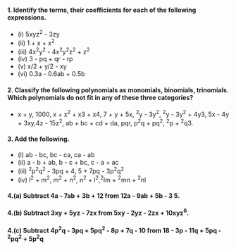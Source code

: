 #### 1. Identify the terms, their coefficients for each of the following expressions.
* (i) 5xyz<sup>2</sup> - 3zy 
* (ii) 1 + x + x<sup>2</sup>
* (iii) 4x<sup>2</sup>y<sup>2</sup> - 4x<sup>2</sup>y<sup>2</sup>z<sup>2</sup> + z<sup>2</sup>
* (iv) 3 - pq + qr - rp 
* (v) x/2 + y/2 - xy 
* (vi) 0.3a - 0.6ab + 0.5b

#### 2. Classify the following polynomials as monomials, binomials, trinomials. Which polynomials do not fit in any of these three categories?
* x + y, 1000, x + x<sup>2</sup> + x3 + x4, 7 + y + 5x, <sup>2</sup>y - 3y<sup>2</sup>, <sup>2</sup>y - 3y<sup>2</sup> + 4y3, 5x - 4y + 3xy,4z - 15z<sup>2</sup>, ab + bc + cd + da, 
pqr, p<sup>2</sup>q + pq<sup>2</sup>, <sup>2</sup>p + <sup>2</sup>q3. 

#### 3. Add the following.
* (i) ab - bc, bc - ca, ca - ab 
* (ii) a - b + ab, b - c + bc, c - a + ac
* (iii) <sup>2</sup>p<sup>2</sup>q<sup>2</sup> - 3pq + 4, 5 + 7pq - 3p<sup>2</sup>q<sup>2</sup>
* (iv) l<sup>2</sup> + m<sup>2</sup>, m<sup>2</sup> + n<sup>2</sup>, n<sup>2</sup> + l<sup>2</sup>,<sup>2</sup>lm + <sup>2</sup>mn + <sup>2</sup>nl

#### 4.(a) Subtract 4a - 7ab + 3b + 12 from 12a - 9ab + 5b - 3 5. 
#### 4.(b) Subtract 3xy + 5yz - 7zx from 5xy - 2yz - 2zx + 10xyz<sup>6</sup>. 
#### 4.(c) Subtract 4p<sup>2</sup>q - 3pq + 5pq<sup>2</sup> - 8p + 7q - 10 from 18 - 3p - 11q + 5pq - <sup>2</sup>pq<sup>2</sup> + 5p<sup>2</sup>q
